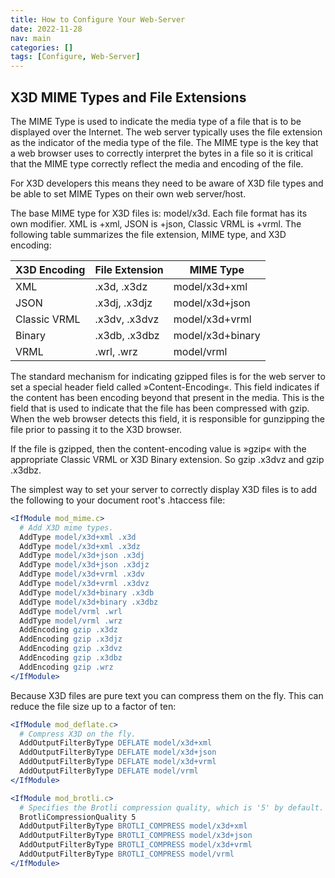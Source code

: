 ```yaml
---
title: How to Configure Your Web-Server
date: 2022-11-28
nav: main
categories: []
tags: [Configure, Web-Server]
---
```

## X3D MIME Types and File Extensions

The MIME Type is used to indicate the media type of a file that is to be displayed over the Internet. The web server typically uses the file extension as the indicator of the media type of the file. The MIME type is the key that a web browser uses to correctly interpret the bytes in a file so it is critical that the MIME type correctly reflect the media and encoding of the file.

For X3D developers this means they need to be aware of X3D file types and be able to set MIME Types on their own web server/host.

The base MIME type for X3D files is: model/x3d. Each file format has its own modifier. XML is +xml, JSON is +json, Classic VRML is +vrml. The following table summarizes the file extension, MIME type, and X3D encoding:

| X3D Encoding | File Extension | MIME Type        |
|--------------|----------------|------------------|
| XML          | .x3d, .x3dz    | model/x3d+xml    |
| JSON         | .x3dj, .x3djz  | model/x3d+json   |
| Classic VRML | .x3dv, .x3dvz  | model/x3d+vrml   |
| Binary       | .x3db, .x3dbz  | model/x3d+binary |
| VRML         | .wrl, .wrz     | model/vrml       |

The standard mechanism for indicating gzipped files is for the web server to set a special header field called »Content-Encoding«. This field indicates if the content has been encoding beyond that present in the media. This is the field that is used to indicate that the file has been compressed with gzip. When the web browser detects this field, it is responsible for gunzipping the file prior to passing it to the X3D browser.

If the file is gzipped, then the content-encoding value is »gzip« with the appropriate Classic VRML or X3D Binary extension. So gzip .x3dvz and gzip .x3dbz.

The simplest way to set your server to correctly display X3D files is to add the following to your document root's .htaccess file:

```apache
<IfModule mod_mime.c>
  # Add X3D mime types.
  AddType model/x3d+xml .x3d
  AddType model/x3d+xml .x3dz
  AddType model/x3d+json .x3dj
  AddType model/x3d+json .x3djz
  AddType model/x3d+vrml .x3dv
  AddType model/x3d+vrml .x3dvz
  AddType model/x3d+binary .x3db
  AddType model/x3d+binary .x3dbz
  AddType model/vrml .wrl
  AddType model/vrml .wrz
  AddEncoding gzip .x3dz
  AddEncoding gzip .x3djz
  AddEncoding gzip .x3dvz
  AddEncoding gzip .x3dbz
  AddEncoding gzip .wrz
</IfModule>
```

Because X3D files are pure text you can compress them on the fly. This can reduce the file size up to a factor of ten:

```apache
<IfModule mod_deflate.c>
  # Compress X3D on the fly.
  AddOutputFilterByType DEFLATE model/x3d+xml
  AddOutputFilterByType DEFLATE model/x3d+json
  AddOutputFilterByType DEFLATE model/x3d+vrml
  AddOutputFilterByType DEFLATE model/vrml
</IfModule>

<IfModule mod_brotli.c>
  # Specifies the Brotli compression quality, which is '5' by default.
  BrotliCompressionQuality 5
  AddOutputFilterByType BROTLI_COMPRESS model/x3d+xml
  AddOutputFilterByType BROTLI_COMPRESS model/x3d+json
  AddOutputFilterByType BROTLI_COMPRESS model/x3d+vrml
  AddOutputFilterByType BROTLI_COMPRESS model/vrml
</IfModule>
```
